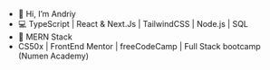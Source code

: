 - 👋 Hi, I’m Andriy
- 💻 TypeScript | React & Next.Js | TailwindCSS | Node.js | SQL
- 💛 MERN Stack
- CS50x | FrontEnd Mentor | freeCodeCamp | Full Stack bootcamp (Numen Academy) 

<!---
Andriy-Kozlovsky/Andriy-Kozlovsky is a ✨ special ✨ repository because its `README.md` (this file) appears on your GitHub profile.
You can click the Preview link to take a look at your changes.
--->
